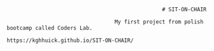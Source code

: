                                                      # SIT-ON-CHAIR 
                                                  
                                      My first project from polish bootcamp called Coders Lab.
                                            https://kghhuick.github.io/SIT-ON-CHAIR/
                                         
